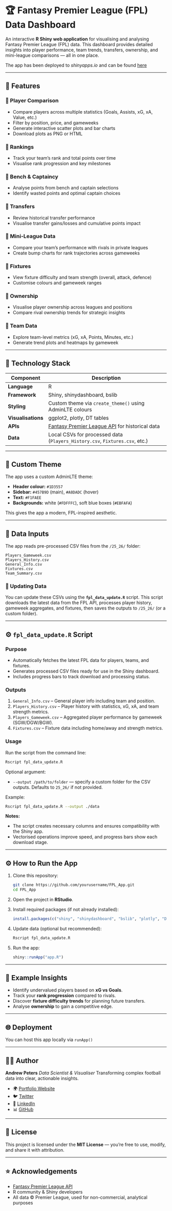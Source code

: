 # 🏆 Fantasy Premier League (FPL) Data Dashboard

An interactive **R Shiny web application** for visualising and analysing Fantasy Premier League (FPL) data.
This dashboard provides detailed insights into player performance, team trends, transfers, ownership, and mini-league comparisons — all in one place.

The app has been deployed to *shinyapps.io* and can be found [here](https://andypetes.shinyapps.io/Test_Mobile/)

---

## 🚀 Features

### 🔹 Player Comparison

* Compare players across multiple statistics (Goals, Assists, xG, xA, Value, etc.)
* Filter by position, price, and gameweeks
* Generate interactive scatter plots and bar charts
* Download plots as PNG or HTML

### 🔹 Rankings

* Track your team’s rank and total points over time
* Visualise rank progression and key milestones

### 🔹 Bench & Captaincy

* Analyse points from bench and captain selections
* Identify wasted points and optimal captain choices

### 🔹 Transfers

* Review historical transfer performance
* Visualise transfer gains/losses and cumulative points impact

### 🔹 Mini-League Data

* Compare your team’s performance with rivals in private leagues
* Create bump charts for rank trajectories across gameweeks

### 🔹 Fixtures

* View fixture difficulty and team strength (overall, attack, defence)
* Customise colours and gameweek ranges

### 🔹 Ownership

* Visualise player ownership across leagues and positions
* Compare rival ownership trends for strategic insights

### 🔹 Team Data

* Explore team-level metrics (xG, xA, Points, Minutes, etc.)
* Generate trend plots and heatmaps by gameweek

---

## 🧩 Technology Stack

| Component          | Description                                                                              |
| ------------------ | ---------------------------------------------------------------------------------------- |
| **Language**       | R                                                                                        |
| **Framework**      | Shiny, shinydashboard, bslib                                                             |
| **Styling**        | Custom theme via `create_theme()` using AdminLTE colours                                 |
| **Visualisations** | ggplot2, plotly, DT tables                                                               |
| **APIs**           | [Fantasy Premier League API](https://fantasy.premierleague.com/api/) for historical data |
| **Data**           | Local CSVs for processed data (`Players_History.csv`, `Fixtures.csv`, etc.)              |

---

## 🎨 Custom Theme

The app uses a custom AdminLTE theme:

* **Header colour:** `#1D3557`
* **Sidebar:** `#457B9D` (main), `#A8DADC` (hover)
* **Text:** `#F1FAEE`
* **Backgrounds:** white (`#FDFFFC`), soft blue boxes (`#EBFAFA`)

This gives the app a modern, FPL-inspired aesthetic.

---

## 📂 Data Inputs

The app reads pre-processed CSV files from the `/25_26/` folder:

```
Players_Gameweek.csv  
Players_History.csv  
General_Info.csv  
Fixtures.csv  
Team_Summary.csv
```

### 🔄 Updating Data

You can update these CSVs using the **`fpl_data_update.R`** script. This script downloads the latest data from the FPL API, processes player history, gameweek aggregates, and fixtures, then saves the outputs to `/25_26/` (or a custom folder).

---

## ⚙️ `fpl_data_update.R` Script

### Purpose

* Automatically fetches the latest FPL data for players, teams, and fixtures.
* Generates processed CSV files ready for use in the Shiny dashboard.
* Includes progress bars to track download and processing status.

### Outputs

1. `General_Info.csv` – General player info including team and position.
2. `Players_History.csv` – Player history with statistics, xG, xA, and team strength metrics.
3. `Players_Gameweek.csv` – Aggregated player performance by gameweek (SGW/DGW/BGW).
4. `Fixtures.csv` – Fixture data including home/away and strength metrics.

### Usage

Run the script from the command line:

```bash
Rscript fpl_data_update.R
```

Optional argument:

* `--output /path/to/folder` — specify a custom folder for the CSV outputs.
  Defaults to `25_26/` if not provided.

Example:

```bash
Rscript fpl_data_update.R --output ./data
```

**Notes:**

* The script creates necessary columns and ensures compatibility with the Shiny app.
* Vectorised operations improve speed, and progress bars show each download stage.

---

## ⚙️ How to Run the App

1. Clone this repository:

   ```bash
   git clone https://github.com/yourusername/FPL_App.git
   cd FPL_App
   ```

2. Open the project in **RStudio**.

3. Install required packages (if not already installed):

   ```r
   install.packages(c("shiny", "shinydashboard", "bslib", "plotly", "DT", "httr", "jsonlite", "dplyr", "tidyr"))
   ```

4. Update data (optional but recommended):

   ```bash
   Rscript fpl_data_update.R
   ```

5. Run the app:

   ```r
   shiny::runApp("app.R")
   ```

---

## 🧠 Example Insights

* Identify undervalued players based on **xG vs Goals**.
* Track your **rank progression** compared to rivals.
* Discover **fixture difficulty trends** for planning future transfers.
* Analyse **ownership** to gain a competitive edge.

---

## 🌐 Deployment

You can host this app locally via `runApp()`

---

## 👨‍💻 Author

**Andrew Peters**
*Data Scientist & Visualiser*
Transforming complex football data into clear, actionable insights.

* 🌍 [Portfolio Website](https://andypetes94.github.io/portfolio-andrewpeters/)
* 🐦 [Twitter](https://x.com/data_vizard_)
* 💼 [LinkedIn](http://linkedin.com/in/andrew-peters-phd-70b58292)
* 📊 [GitHub](https://github.com/andypetes94)

---

## 📜 License

This project is licensed under the **MIT License** — you’re free to use, modify, and share it with attribution.

---

## ⭐ Acknowledgements

* [Fantasy Premier League API](https://fantasy.premierleague.com/)
* R community & Shiny developers
* All data © Premier League, used for non-commercial, analytical purposes